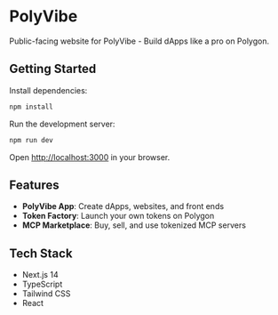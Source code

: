 # PolyVibe

Public-facing website for PolyVibe - Build dApps like a pro on Polygon.

## Getting Started

Install dependencies:

```bash
npm install
```

Run the development server:

```bash
npm run dev
```

Open [http://localhost:3000](http://localhost:3000) in your browser.

## Features

- **PolyVibe App**: Create dApps, websites, and front ends
- **Token Factory**: Launch your own tokens on Polygon
- **MCP Marketplace**: Buy, sell, and use tokenized MCP servers

## Tech Stack

- Next.js 14
- TypeScript
- Tailwind CSS
- React

